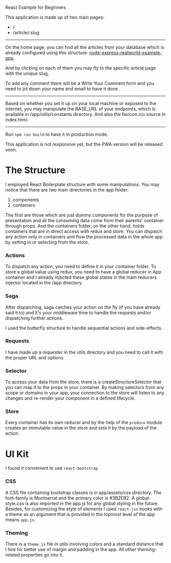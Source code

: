 React Example for Beginners   

This application is made up of two main pages: 
* /
* /article/:slug

***

On the home page, you can find all the articles from your database which is already configured using this structure: [node-express-realworld-example-app](https://github.com/gothinkster/node-express-realworld-example-app). 

And by clicking on each of them you may fly to the specific article page with the unique slug. 

To add any comment there will be a Write Your Comment form and you need to jot down your name and email to have it done.

***

Based on whether you set it up on your local machine or exposed to the internet, you may manipulate the BASE_URL of your endpoints, which is available in /app/utils/constants directory. And also the favicon.ico source in index.html.

***

Run `npm run build` to have it in production mode.

This application is not responsive yet, but the PWA version will be released soon.



# The Structure
I employed React Boilerplate structure with some manipulations. 
You may notice that there are two main directories in the app folder:
1. components
2. containers

The first are those which are just dummy components for the purpose of presentation and all the consuming data come from their parents' container through props. 
And the containers folder, on the other hand, holds containers that are in direct access with redux and store. 
You can dispatch any action only in containers and flow the processed data in the whole app by setting in or selecting from the store.


### Actions
To dispatch any action, you need to define it in your container folder. To store a global value using redux, you need to have a global reducer in App container and I already injected these global states in the main reducers injector located in the /app directory.


### Saga
After dispatching, saga catches your action on the fly (if you have already said it to) and it's your middleware time to handle the requests and/or dispatching further actions. 

I used the butterfly structure to handle sequential actions and side-effects. 


### Requests
I have made up a requester in the utils directory and you need to call it with the proper URL and options. 

### Selector
To access your data from the store, there is a createStructureSelector that you can map it to the props in your container. By making selectors from any scope or domains in your app, your connection to the store will listen to any changes and re-render your component in a defined lifecycle.

### Store
Every container has its own reducer and by the help of the `produce` module creates an immutable value in the store and sets it by the payload of the action.


# UI Kit
I found it convenient to use `react-bootstrap`. 

### CSS
A CSS file containing bootstrap classes is in app/assets/css directory. The font-family is Montserrat and the primary color is #3B2EB2. A global-style.css is also imported in the app.js for any global styling in the future. Besides, for customizing the style of elements I used `react-jss` hooks with a theme as an argument that is provided in the topmost level of the app means `app.js`.

### Theming
There is a `theme.js` file in utils involving colors and a standard distance that I hire for better use of margin and padding in the app. All other theming-related properties go into it. 





